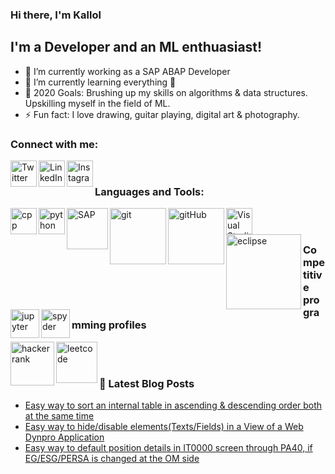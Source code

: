 ### Hi there, I'm Kallol

## I'm a Developer and an ML enthuasiast!
- 🔭 I’m currently working as a SAP ABAP Developer
- 🌱 I’m currently learning everything 🤣
- 🥅 2020 Goals: Brushing up my skills on algorithms & data structures. Upskilling myself in the field of ML.
- ⚡ Fun fact: I love drawing, guitar playing, digital art & photography.

### Connect with me:

[<img align="left" alt="Twitter" width="42px" src="https://cdn.jsdelivr.net/npm/simple-icons@v3/icons/twitter.svg" />][twitter]
[<img align="left" alt="LinkedIn" width="42px" src="https://cdn.jsdelivr.net/npm/simple-icons@v3/icons/linkedin.svg" />][linkedin]
[<img align="left" alt="Instagram" width="42px" src="https://cdn.jsdelivr.net/npm/simple-icons@v3/icons/instagram.svg" />][instagram]

<br />

### Languages and Tools:

[<img align="left" alt="cpp" width="42px" src="https://upload.wikimedia.org/wikipedia/commons/thumb/1/18/ISO_C%2B%2B_Logo.svg/500px-ISO_C%2B%2B_Logo.svg.png"/>][cpp]
[<img align="left" alt="python" width="42px" src="https://upload.wikimedia.org/wikipedia/commons/thumb/c/c3/Python-logo-notext.svg/110px-Python-logo-notext.svg.png"/>][python]
[<img align="left" alt="SAP" width="66px" src="https://upload.wikimedia.org/wikipedia/commons/thumb/5/59/SAP_2011_logo.svg/64px-SAP_2011_logo.svg.png"/>][sapabap]
[<img align="left" alt="git" width="90px" src="https://upload.wikimedia.org/wikipedia/commons/thumb/e/e0/Git-logo.svg/320px-Git-logo.svg.png"/>][git]
[<img align="left" alt="gitHub" width="90px" src="https://upload.wikimedia.org/wikipedia/commons/thumb/e/ef/Octicons-logo-github.svg/320px-Octicons-logo-github.svg.png"/>][github]
[<img align="left" alt="Visual Studio Code" width="42px" src="https://upload.wikimedia.org/wikipedia/commons/thumb/9/9a/Visual_Studio_Code_1.35_icon.svg/200px-Visual_Studio_Code_1.35_icon.svg.png"/>][vscode]
[<img align="left" alt="eclipse" width="120px" src="https://upload.wikimedia.org/wikipedia/commons/thumb/d/d0/Eclipse-Luna-Logo.svg/200px-Eclipse-Luna-Logo.svg.png"/>][eclipse]
[<img align="left" alt="jupyter" width="46px" src="https://upload.wikimedia.org/wikipedia/commons/thumb/3/38/Jupyter_logo.svg/200px-Jupyter_logo.svg.png"/>][jupyter]
[<img align="left" alt="spyder" width="46px" src="https://upload.wikimedia.org/wikipedia/commons/thumb/7/7e/Spyder_logo.svg/200px-Spyder_logo.svg.png"/>][spyder]
<br />
<br />

### Competitive programming profiles

[<img align="left" alt="hackerrank" width="70px" src="https://upload.wikimedia.org/wikipedia/commons/thumb/6/65/HackerRank_logo.png/240px-HackerRank_logo.png"/>][hackerrank]
[<img align="left" alt="leetcode" width="66px" src="https://upload.wikimedia.org/wikipedia/commons/1/19/LeetCode_logo_black.png"/>][leetcode]

<br />
<br />

### 📕 Latest Blog Posts
<!-- BLOG-POST-LIST:START -->
- [Easy way to sort an internal table in ascending & descending order both at the same time](https://blogs.sap.com/2020/07/28/easy-way-to-sort-an-internal-table-in-ascending-descending-order-both-at-the-same-time/)
- [Easy way to hide/disable elements(Texts/Fields) in a View of a Web Dynpro Application](https://blogs.sap.com/2020/07/23/easy-way-to-hide-fields-in-a-view-of-a-web-dynpro-application/)
- [Easy way to default position details in IT0000 screen through PA40, if EG/ESG/PERSA is changed at the OM side](https://blogs.sap.com/2020/07/20/easy-way-to-default-position-details-in-it0000-screen-through-pa40-if-eg-esg-persa-is-changed-at-the-om-side./)
<!-- BLOG-POST-LIST:END -->

[twitter]: https://twitter.com/kallolathome
[instagram]: https://www.instagram.com/drystuffs/
[linkedin]: https://www.linkedin.com/in/kallol-chakraborty-9728a699/
[vscode]: https://en.wikipedia.org/wiki/Visual_Studio_Code
[git]: https://en.wikipedia.org/wiki/Git
[github]: https://en.wikipedia.org/wiki/GitHub
[sapabap]: https://en.wikipedia.org/wiki/ABAP
[eclipse]: https://en.wikipedia.org/wiki/Eclipse_(software)
[python]: https://en.wikipedia.org/wiki/Python_(programming_language)
[jupyter]: https://en.wikipedia.org/wiki/Project_Jupyter
[cpp]: https://en.wikipedia.org/wiki/C%2B%2B
[spyder]: https://en.wikipedia.org/wiki/Spyder_(software)
[hackerrank]: https://www.hackerrank.com/drystuffs
[leetcode]: https://leetcode.com/kallolathome/

